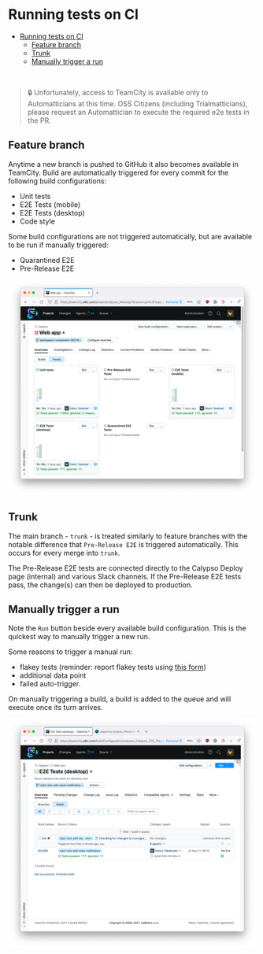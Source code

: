 # Running tests on CI

<!-- TOC -->

- [Running tests on CI](#running-tests-on-ci)
  - [Feature branch](#feature-branch)
  - [Trunk](#trunk)
  - [Manually trigger a run](#manually-trigger-a-run)

<!-- /TOC -->

<br>

> :lock: Unfortunately, access to TeamCity is available only to Automatticians at this time. OSS Citizens (including Trialmatticians), please request an Automattician to execute the required e2e tests in the PR.

## Feature branch

Anytime a new branch is pushed to GitHub it also becomes available in TeamCity. Build are automatically triggered for every commit for the following build configurations:

- Unit tests
- E2E Tests (mobile)
- E2E Tests (desktop)
- Code style

Some build configurations are not triggered automatically, but are available to be run if manually triggered:

- Quarantined E2E
- Pre-Release E2E

![teamcity_branch_view](resources/teamcity_branch_view.png)

## Trunk

The main branch - `trunk` - is treated similarly to feature branches with the notable difference that `Pre-Release E2E` is triggered automatically. This occurs for every merge into `trunk`.

The Pre-Release E2E tests are connected directly to the Calypso Deploy page (internal) and various Slack channels. If the Pre-Release E2E tests pass, the change(s) can then be deployed to production.

## Manually trigger a run

Note the `Run` button beside every available build configuration. This is the quickest way to manually trigger a new run.

Some reasons to trigger a manual run:

- flakey tests (reminder: report flakey tests using [this form](https://github.com/Automattic/wp-calypso/issues/new?assignees=&labels=Flaky+e2e&template=flaky-e2e-spec-report.yml&title=Flaky+E2E%3A+))
- additional data point
- failed auto-trigger.

On manually triggering a build, a build is added to the queue and will execute once its turn arrives.

![](resources/teamcity_build_manually_trigger.png)
